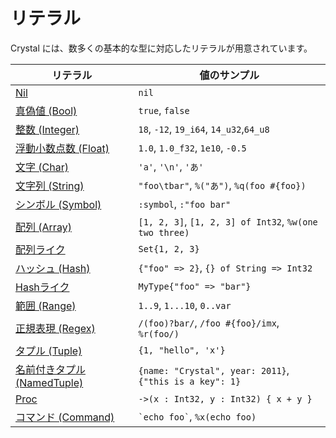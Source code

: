 # リテラル

Crystal には、数多くの基本的な型に対応したリテラルが用意されています。

| リテラル | 値のサンプル |
|---                                                          |---                                                      |
| [Nil](./literals/nil.html) | `nil` |
| [真偽値 (Bool)](./literals/bool.html) | `true`, `false` |
| [整数 (Integer)](./literals/integers.html) | `18`, `-12`, `19_i64`, `14_u32`,`64_u8` |
| [浮動小数点数 (Float)](./literals/floats.html) | `1.0`, `1.0_f32`, `1e10`, `-0.5` |
| [文字 (Char)](./literals/char.html) | `'a'`, `'\n'`, `'あ'` |
| [文字列 (String)](./literals/string.html) | `"foo\tbar"`, `%("あ")`, `%q(foo #{foo})` |
| [シンボル (Symbol)](./literals/symbol.html) | `:symbol`, `:"foo bar"` |
| [配列 (Array)](./literals/array.html) | `[1, 2, 3]`, `[1, 2, 3] of Int32`, `%w(one two three)` |
| [配列ライク](./literals/array.html#array-like-type-literal) | `Set{1, 2, 3}` |
| [ハッシュ (Hash)](./literals/hash.html) | `{"foo" => 2}`, `{} of String => Int32` |
| [Hashライク](./literals/hash.html#hash-like-type-literal) | `MyType{"foo" => "bar"}` |
| [範囲 (Range)](./literals/range.html) | `1..9`, `1...10`, `0..var` |
| [正規表現 (Regex)](./literals/regex.html) | `/(foo)?bar/`, `/foo #{foo}/imx`, `%r(foo/)` |
| [タプル (Tuple)](./literals/tuple.html) | `{1, "hello", 'x'}` |
| [名前付きタプル (NamedTuple)](./literals/named_tuple.html) | `{name: "Crystal", year: 2011}`, `{"this is a key": 1}` |
| [Proc](./literals/proc.html) | `->(x : Int32, y : Int32) { x + y }` |
| [コマンド (Command)](./literals/command.html) | `` `echo foo` ``, `%x(echo foo)` |
